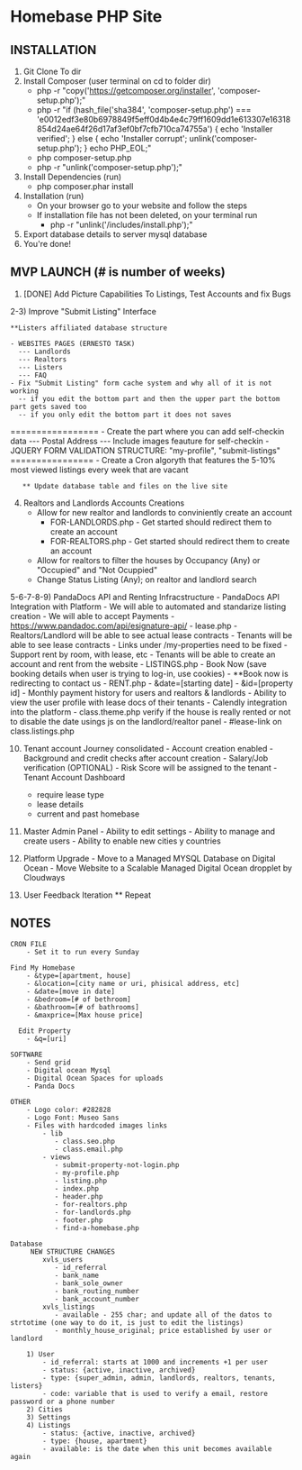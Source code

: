 # Homebase PHP Site

## INSTALLATION
 1) Git Clone To dir
 2) Install Composer (user terminal on cd to folder dir)
    - php -r "copy('https://getcomposer.org/installer', 'composer-setup.php');"
    - php -r "if (hash_file('sha384', 'composer-setup.php') === 'e0012edf3e80b6978849f5eff0d4b4e4c79ff1609dd1e613307e16318854d24ae64f26d17af3ef0bf7cfb710ca74755a') { echo 'Installer verified'; } else { echo 'Installer corrupt'; unlink('composer-setup.php'); } echo PHP_EOL;"
    - php composer-setup.php
    - php -r "unlink('composer-setup.php');"
 3) Install Dependencies (run)
    - php composer.phar install
 4) Installation (run)
    - On your browser go to your website and follow the steps
    - If installation file has not been deleted, on your terminal run
        - php -r "unlink('/includes/install.php');"
 5) Export database details to server mysql database
 6) You're done!

## MVP LAUNCH (# is number of weeks)

 1) [DONE] Add Picture Capabilities To Listings, Test Accounts and fix Bugs
    
 2-3) Improve "Submit Listing" Interface

    **Listers affiliated database structure

    - WEBSITES PAGES (ERNESTO TASK)
      --- Landlords
      --- Realtors
      --- Listers
      --- FAQ
    - Fix "Submit Listing" form cache system and why all of it is not working
      -- if you edit the bottom part and then the upper part the bottom part gets saved too
      -- if you only edit the bottom part it does not saves
   =================
    - Create the part where you can add self-checkin data
    --- Postal Address
    --- Include images feauture for self-checkin
    - JQUERY FORM VALIDATION STRUCTURE: "my-profile", "submit-listings"
    ================
    - Create a Cron algoryth that features the 5-10% most viewed listings every week that are vacant

       ** Update database table and files on the live site

 4) Realtors and Landlords Accounts Creations
    - Allow for new realtor and landlords to conviniently create an account
      - FOR-LANDLORDS.php - Get started should redirect them to create an account
      - FOR-REALTORS.php - Get started should redirect them to create an account
    - Allow for realtors to filter the houses by Occupancy (Any) or "Occupied" and "Not Ocuppied"
    - Change Status Listing (Any); on realtor and landlord search

 5-6-7-8-9) PandaDocs API and Renting Infracstructure
    - PandaDocs API Integration with Platform
      - We will able to automated and standarize listing creation
      - We will able to accept Payments
      - https://www.pandadoc.com/api/esignature-api/
    - lease.php
      - Realtors/Landlord will be able to see actual lease contracts
      - Tenants will be able to see lease contracts
      - Links under /my-properties need to be fixed
      - Support rent by room, with lease, etc
    - Tenants will be able to create an account and rent from the website
    - LISTINGS.php
      - Book Now (save booking details when user is trying to log-in, use cookies)
      - **Book now is redirecting to contact us
    - RENT.php
      - &date=[starting date]
      - &id=[property id]
    - Monthly payment history for users and realtors & landlords
    - Ability to view the user profile with lease docs of their tenants
    - Calendly integration into the platform
    - class.theme.php verify if the house is really rented or not to disable the date usings js on the landlord/realtor panel
    - #lease-link on class.listings.php
    
 10) Tenant account Journey consolidated
    - Account creation enabled
    - Background and credit checks after account creation
    - Salary/Job verification (OPTIONAL)
    - Risk Score will be assigned to the tenant
    - Tenant Account Dashboard
      - require lease type
      - lease details
      - current and past homebase

 11) Master Admin Panel
    - Ability to edit settings
    - Ability to manage and create users
    - Ability to enable new cities y countries

 12) Platform Upgrade
    - Move to a Managed MYSQL Database on Digital Ocean
    - Move Website to a Scalable Managed Digital Ocean dropplet by Cloudways

 13) User Feedback Iteration ** Repeat

## NOTES
    CRON FILE
        - Set it to run every Sunday

    Find My Homebase
        - &type=[apartment, house]
        - &location=[city name or uri, phisical address, etc]
        - &date=[move in date]
        - &bedroom=[# of bethroom]
        - &bathroom=[# of bathrooms]
        - &maxprice=[Max house price]

      Edit Property
        - &q=[uri]

    SOFTWARE
        - Send grid
        - Digital ocean Mysql 
        - Digital Ocean Spaces for uploads
        - Panda Docs

    OTHER
        - Logo color: #282828
        - Logo Font: Museo Sans
        - Files with hardcoded images links
            - lib
               - class.seo.php
               - class.email.php
            - views
               - submit-property-not-login.php
               - my-profile.php
               - listing.php
               - index.php
               - header.php
               - for-realtors.php
               - for-landlords.php
               - footer.php
               - find-a-homebase.php

    Database
         NEW STRUCTURE CHANGES
            xvls_users
               - id_referral
               - bank_name
               - bank_sole_owner
               - bank_routing_number
               - bank_account_number
            xvls_listings
               - available - 255 char; and update all of the datos to strtotime (one way to do it, is just to edit the listings)
               - monthly_house_original; price established by user or landlord
               
        1) User
            - id_referral: starts at 1000 and increments +1 per user
            - status: {active, inactive, archived}
            - type: {super_admin, admin, landlords, realtors, tenants, listers}
            - code: variable that is used to verify a email, restore password or a phone number
        2) Cities
        3) Settings
        4) Listings
            - status: {active, inactive, archived}
            - type: {house, apartment}
            - available: is the date when this unit becomes available again


